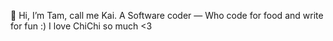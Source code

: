 👋 Hi, I’m Tam, call me Kai.
A Software coder — Who code for food and write for fun :)
I love ChiChi so much <3

<!---
kaikai0310/kaikai0310 is a ✨ special ✨ repository because its `README.md` (this file) appears on your GitHub profile.
You can click the Preview link to take a look at your changes.
--->

